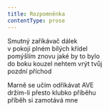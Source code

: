 ```yaml
---
title: Rozpomněnka
contentType: prose
---
```


<section>

Smutný zaříkávač dálek  
v pokoji plném bílých křídel  
pomýšlím znovu jaké by to bylo  
do boku kouzel nehtem vrýt tvůj  
pozdní příchod

Marně se učím odříkávat AVE  
držím-li přesto klubko příběhu  
příběh si zamotává mne

</section>

